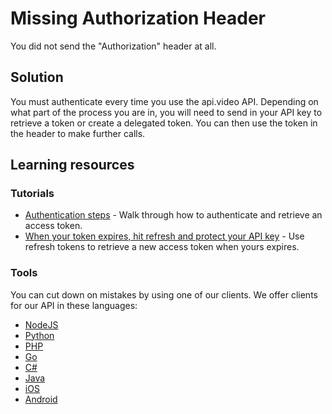Missing Authorization Header
============================

You did not send the "Authorization" header at all.

## Solution

You must authenticate every time you use the api.video API. Depending on what part of the process you are in, you will need to send in your API key to retrieve a token or create a delegated token. You can then use the token in the header to make further calls.

## Learning resources

### Tutorials

- [Authentication steps](https://api.video/blog/tutorials/authentication-tutorial/) \- Walk through how to authenticate and retrieve an access token.
- [When your token expires, hit refresh and protect your API key](https://api.video/blog/tutorials/when-your-token-expires-hit-refresh-and-protect-your-api-key/) \- Use refresh tokens to retrieve a new access token when yours expires.

### Tools

You can cut down on mistakes by using one of our clients. We offer clients for our API in these languages:

- [NodeJS](../sdks/api-clients/apivideo-nodejs-client.md)
- [Python](../sdks/api-clients/apivideo-python-client.md)
- [PHP](../sdks/api-clients/apivideo-php-client.md)
- [Go](../sdks/api-clients/apivideo-go-client.md)
- [C#](../sdks/api-clients/apivideo-csharp-client.md)
- [Java](../sdks/api-clients/apivideo-java-client.md)
- [iOS](../sdks/api-clients/apivideo-swift5-client.md)
- [Android](../sdks/api-clients/apivideo-android-client.md)
